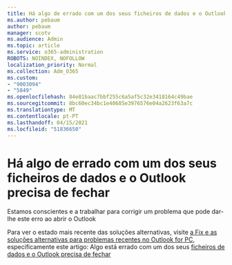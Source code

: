 ```yaml
---
title: Há algo de errado com um dos seus ficheiros de dados e o Outlook precisa de fechar
ms.author: pebaum
author: pebaum
manager: scotv
ms.audience: Admin
ms.topic: article
ms.service: o365-administration
ROBOTS: NOINDEX, NOFOLLOW
localization_priority: Normal
ms.collection: Adm_O365
ms.custom:
- "9003094"
- "5849"
ms.openlocfilehash: 84e81baac7bbf255c6a5af5c32e3418164c49bae
ms.sourcegitcommit: 8bc60ec34bc1e40685e3976576e04a2623f63a7c
ms.translationtype: MT
ms.contentlocale: pt-PT
ms.lasthandoff: 04/15/2021
ms.locfileid: "51836650"
---
```

# <a name="something-is-wrong-with-one-of-your-data-files-and-outlook-needs-to-close"></a>Há algo de errado com um dos seus ficheiros de dados e o Outlook precisa de fechar

Estamos conscientes e a trabalhar para corrigir um problema que pode dar-lhe este erro ao abrir o Outlook

Para ver o estado mais recente das soluções alternativas, visite  [a Fix e as soluções alternativas para problemas recentes no Outlook for PC](https://support.microsoft.com/office/ecf61305-f84f-4e13-bb73-95a214ac1230), especificamente este artigo: Algo está errado com um dos seus [ficheiros de dados e o Outlook precisa de fechar](https://support.microsoft.com/office/a3b59934-2446-4f2a-bd25-58f88188b9b2)
